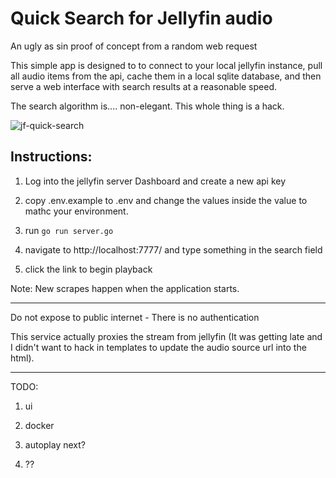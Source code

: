 # Quick Search for Jellyfin audio

An ugly as sin proof of concept from a random web request

This simple app is designed to to connect to your local jellyfin instance, pull all audio items from the api, cache them in a local sqlite database, and then serve a web interface with search results at a reasonable speed.

The search algorithm is.... non-elegant. This whole thing is a hack.

![jf-quick-search](https://github.com/user-attachments/assets/f3676240-0f7a-4a45-a0f4-1a6a325e8b22)

## Instructions:

1) Log into the jellyfin server Dashboard and create a new api key

2) copy .env.example to .env and change the values inside the value to mathc your environment.

3) run ```go run server.go```

4) navigate to http://localhost:7777/ and type something in the search field

5) click the link to begin playback

Note: New scrapes happen when the application starts.

---

Do not expose to public internet - There is no authentication

This service actually proxies the stream from jellyfin (It was getting late and I didn't want to hack in templates to update the audio source url into the html).

---

TODO:

1) ui

2) docker

3) autoplay next?

4) ?? 

